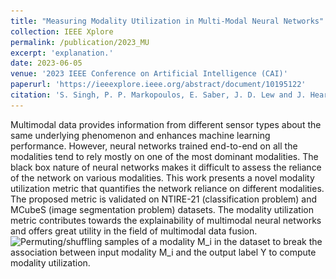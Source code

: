 ```yaml
---
title: "Measuring Modality Utilization in Multi-Modal Neural Networks"
collection: IEEE Xplore
permalink: /publication/2023_MU
excerpt: 'explanation.'
date: 2023-06-05
venue: '2023 IEEE Conference on Artificial Intelligence (CAI)'
paperurl: 'https://ieeexplore.ieee.org/abstract/document/10195122'
citation: 'S. Singh, P. P. Markopoulos, E. Saber, J. D. Lew and J. Heard, "Measuring Modality Utilization in Multi-Modal Neural Networks," 2023 IEEE Conference on Artificial Intelligence (CAI), Santa Clara, CA, USA, 2023, pp. 11-14.'
---
```

Multimodal data provides information from different sensor types about the same underlying phenomenon and enhances machine learning performance. However, neural networks trained end-to-end on all the modalities tend to rely mostly on one of the most dominant modalities. The black box nature of neural networks makes it difficult to assess the reliance of the network on various modalities. This work presents a novel modality utilization metric that quantifies the network reliance on different modalities. The proposed metric is validated on NTIRE-21 (classification problem) and MCubeS (image segmentation problem) datasets. The modality utilization metric contributes towards the explainability of multimodal neural networks and offers great utility in the field of multimodal data fusion.
![Permuting/shuffling samples of a modality M_i in the dataset to break the association between input modality M_i and the output label Y to compute modality utilization.](\../images/PFI.png)